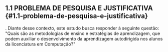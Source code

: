 ## 1.1 PROBLEMA DE PESQUISA E JUSTIFICATIVA {#1.1-problema-de-pesquisa-e-justificativa}

. Diante desse contexto, este estudo busca responder à seguinte questão: "Quais são as metodologias de ensino e estratégias de aprendizagem, que podem auxiliar o desenvolvimento da aprendizagem autodirigida nos alunos da licenciatura em Computação?"
